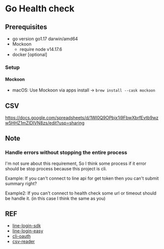 # Go Health check

## Prerequisites

- go version go1.17 darwin/amd64
- Mockoon
  - require node v14.17.6
- docker [optional]

### Setup

#### Mockoon

- macOS: Use Mockoon via apps install -> `brew install --cask mockoon`

## CSV

https://docs.google.com/spreadsheets/d/1Wl0Q9OPbjx1j9FbwXbrfEvtb9wzw5HHZ1mZIDIVN8zs/edit?usp=sharing

## Note

### Handle errors without stopping the entire process

I'm not sure about this requirement, So I think some process if it error should be stop process because this project is cli.

Example: If you can't connect to line api for get token then you can't submit summary right?

Example2: If you can't connect to health check some url or timeout should be handle it. (in this case I think the same as you)

## REF

- [line-login-sdk](https://www.youtube.com/watch?v=dimWmt2RHiU)
- [line-login-easy](https://jaedsada.me/blogs/blog/line-oauth)
- [cli-oauth](https://gist.github.com/marians/3b55318106df0e4e648158f1ffb43d38)
- [csv-reader](https://golang.cafe/blog/golang-read-file-example.html)
